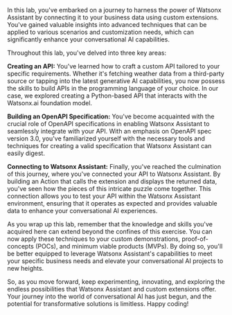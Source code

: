 In this lab, you've embarked on a journey to harness the power of Watsonx Assistant by connecting it to your business data using custom extensions. You've gained valuable insights into advanced techniques that can be applied to various scenarios and customization needs, which can significantly enhance your conversational AI capabilities.

Throughout this lab, you've delved into three key areas:

**Creating an API:** You've learned how to craft a custom API tailored to your specific requirements. Whether it's fetching weather data from a third-party source or tapping into the latest generative AI capabilities, you now possess the skills to build APIs in the programming language of your choice. In our case, we explored creating a Python-based API that interacts with the Watsonx.ai foundation model.

**Building an OpenAPI Specification:** You've become acquainted with the crucial role of OpenAPI specifications in enabling Watsonx Assistant to seamlessly integrate with your API. With an emphasis on OpenAPI spec version 3.0, you've familiarized yourself with the necessary tools and techniques for creating a valid specification that Watsonx Assistant can easily digest.

**Connecting to Watsonx Assistant:** Finally, you've reached the culmination of this journey, where you've connected your API to Watsonx Assistant. By building an Action that calls the extension and displays the returned data, you've seen how the pieces of this intricate puzzle come together. This connection allows you to test your API within the Watsonx Assistant environment, ensuring that it operates as expected and provides valuable data to enhance your conversational AI experiences.

As you wrap up this lab, remember that the knowledge and skills you've acquired here can extend beyond the confines of this exercise. You can now apply these techniques to your custom demonstrations, proof-of-concepts (POCs), and minimum viable products (MVPs). By doing so, you'll be better equipped to leverage Watsonx Assistant's capabilities to meet your specific business needs and elevate your conversational AI projects to new heights.

So, as you move forward, keep experimenting, innovating, and exploring the endless possibilities that Watsonx Assistant and custom extensions offer. Your journey into the world of conversational AI has just begun, and the potential for transformative solutions is limitless. Happy coding!